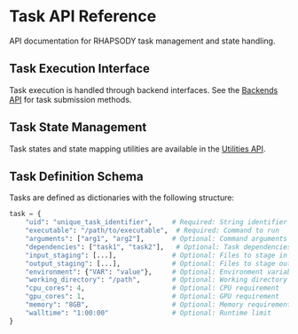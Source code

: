 # Task API Reference

API documentation for RHAPSODY task management and state handling.

## Task Execution Interface

Task execution is handled through backend interfaces. See the [Backends API](backends.md) for task submission methods.

## Task State Management

Task states and state mapping utilities are available in the [Utilities API](utilities.md#task-state-constants).

## Task Definition Schema

Tasks are defined as dictionaries with the following structure:

```python
task = {
    "uid": "unique_task_identifier",     # Required: String identifier
    "executable": "/path/to/executable",  # Required: Command to run
    "arguments": ["arg1", "arg2"],       # Optional: Command arguments
    "dependencies": ["task1", "task2"],   # Optional: Task dependencies
    "input_staging": [...],              # Optional: Files to stage in
    "output_staging": [...],             # Optional: Files to stage out
    "environment": {"VAR": "value"},     # Optional: Environment variables
    "working_directory": "/path",        # Optional: Working directory
    "cpu_cores": 4,                      # Optional: CPU requirement
    "gpu_cores": 1,                      # Optional: GPU requirement
    "memory": "8GB",                     # Optional: Memory requirement
    "walltime": "1:00:00"                # Optional: Runtime limit
}
```
